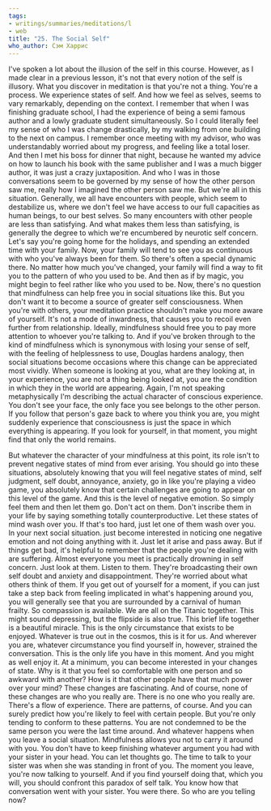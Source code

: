 ```yaml
---
tags:
- writings/summaries/meditations/l
- web
title: "25. The Social Self"
who_author: Сэм Харрис
---
```


I've spoken a lot about the illusion of the self in this course. However, as I made clear in a previous lesson, it's not that every notion of the self is illusory. What you discover in meditation is that you're not a thing. You're a process. We experience states of self. And how we feel as selves, seems to vary remarkably, depending on the context. I remember that when I was finishing graduate school, I had the experience of being a semi famous author and a lowly graduate student simultaneously. So I could literally feel my sense of who I was change drastically, by my walking from one building to the next on campus. I remember once meeting with my advisor, who was understandably worried about my progress, and feeling like a total loser. And then I met his boss for dinner that night, because he wanted my advice on how to launch his book with the same publisher and I was a much bigger author, it was just a crazy juxtaposition. And who I was in those conversations seem to be governed by my sense of how the other person saw me, really how I imagined the other person saw me. But we're all in this situation. Generally, we all have encounters with people, which seem to destabilize us, where we don't feel we have access to our full capacities as human beings, to our best selves. So many encounters with other people are less than satisfying. And what makes them less than satisfying, is generally the degree to which we're encumbered by neurotic self concern. Let's say you're going home for the holidays, and spending an extended time with your family. Now, your family will tend to see you as continuous with who you've always been for them. So there's often a special dynamic there. No matter how much you've changed, your family will find a way to fit you to the pattern of who you used to be. And then as if by magic, you might begin to feel rather like who you used to be. Now, there's no question that mindfulness can help free you in social situations like this. But you don't want it to become a source of greater self consciousness. When you're with others, your meditation practice shouldn't make you more aware of yourself. It's not a mode of inwardness, that causes you to recoil even further from relationship. Ideally, mindfulness should free you to pay more attention to whoever you're talking to. And if you've broken through to the kind of mindfulness which is synonymous with losing your sense of self, with the feeling of helplessness to use, Douglas hardens analogy, then social situations become occasions where this change can be appreciated most vividly. When someone is looking at you, what are they looking at, in your experience, you are not a thing being looked at, you are the condition in which they in the world are appearing. Again, I'm not speaking metaphysically I'm describing the actual character of conscious experience. You don't see your face, the only face you see belongs to the other person. If you follow that person's gaze back to where you think you are, you might suddenly experience that consciousness is just the space in which everything is appearing. If you look for yourself, in that moment, you might find that only the world remains.

But whatever the character of your mindfulness at this point, its role isn't to prevent negative states of mind from ever arising. You should go into these situations, absolutely knowing that you will feel negative states of mind, self judgment, self doubt, annoyance, anxiety, go in like you're playing a video game, you absolutely know that certain challenges are going to appear on this level of the game. And this is the level of negative emotion. So simply feel them and then let them go. Don't act on them. Don't inscribe them in your life by saying something totally counterproductive. Let these states of mind wash over you. If that's too hard, just let one of them wash over you. In your next social situation. just become interested in noticing one negative emotion and not doing anything with it. Just let it arise and pass away. But if things get bad, it's helpful to remember that the people you're dealing with are suffering. Almost everyone you meet is practically drowning in self concern. Just look at them. Listen to them. They're broadcasting their own self doubt and anxiety and disappointment. They're worried about what others think of them. If you get out of yourself for a moment, if you can just take a step back from feeling implicated in what's happening around you, you will generally see that you are surrounded by a carnival of human frailty. So compassion is available. We are all on the Titanic together. This might sound depressing, but the flipside is also true. This brief life together is a beautiful miracle. This is the only circumstance that exists to be enjoyed. Whatever is true out in the cosmos, this is it for us. And wherever you are, whatever circumstance you find yourself in, however, strained the conversation. This is the only life you have in this moment. And you might as well enjoy it. At a minimum, you can become interested in your changes of state. Why is it that you feel so comfortable with one person and so awkward with another? How is it that other people have that much power over your mind? These changes are fascinating. And of course, none of these changes are who you really are. There is no one who you really are. There's a flow of experience. There are patterns, of course. And you can surely predict how you're likely to feel with certain people. But you're only tending to conform to these patterns. You are not condemned to be the same person you were the last time around. And whatever happens when you leave a social situation. Mindfulness allows you not to carry it around with you. You don't have to keep finishing whatever argument you had with your sister in your head. You can let thoughts go. The time to talk to your sister was when she was standing in front of you. The moment you leave, you're now talking to yourself. And if you find yourself doing that, which you will, you should confront this paradox of self talk. You know how that conversation went with your sister. You were there. So who are you telling now?
